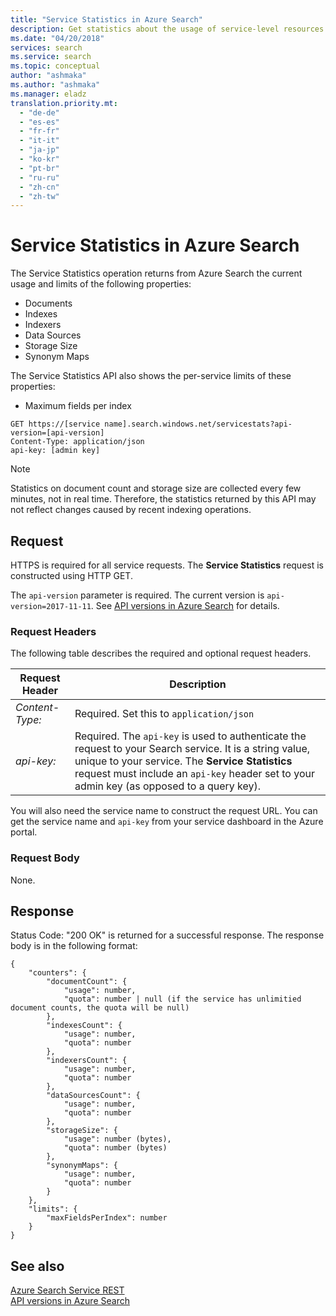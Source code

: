 ```yaml
---
title: "Service Statistics in Azure Search"
description: Get statistics about the usage of service-level resources in your Azure Search service
ms.date: "04/20/2018"
services: search
ms.service: search
ms.topic: conceptual
author: "ashmaka"
ms.author: "ashmaka"
ms.manager: eladz
translation.priority.mt:
  - "de-de"
  - "es-es"
  - "fr-fr"
  - "it-it"
  - "ja-jp"
  - "ko-kr"
  - "pt-br"
  - "ru-ru"
  - "zh-cn"
  - "zh-tw"
---
```

# Service Statistics in Azure Search
The Service Statistics operation returns from Azure Search the current usage and limits of the following properties:
* Documents
* Indexes
* Indexers
* Data Sources
* Storage Size
* Synonym Maps

The Service Statistics API also shows the per-service limits of these properties:
* Maximum fields per index

```  
GET https://[service name].search.windows.net/servicestats?api-version=[api-version]
Content-Type: application/json  
api-key: [admin key]  
```  

> [!NOTE]  
>  Statistics on document count and storage size are collected every few minutes, not in real time. Therefore, the statistics returned by this API may not reflect changes caused by recent indexing operations.

## Request  
 HTTPS is required for all service requests. The **Service Statistics** request is constructed using HTTP GET.

 The `api-version` parameter is required. The current version is `api-version=2017-11-11`. See [API versions in Azure Search](https://docs.microsoft.com/azure/search/search-api-versions) for details.  

### Request Headers  
 The following table describes the required and optional request headers.  

|Request Header|Description|  
|--------------------|-----------------|  
|*Content-Type:*|Required. Set this to `application/json`|  
|*api-key:*|Required. The `api-key` is used to authenticate the request to your Search service. It is a string value, unique to your service. The **Service Statistics** request must include an `api-key` header set to your admin key (as opposed to a query key).|  

 You will also need the service name to construct the request URL. You can get the service name and `api-key` from your service dashboard in the Azure portal.

### Request Body  
 None.  

## Response  
 Status Code: "200 OK" is returned for a successful response. The response body is in the following format:  

```  
{
    "counters": {
        "documentCount": {
            "usage": number,
            "quota": number | null (if the service has unlimitied document counts, the quota will be null)
        },
        "indexesCount": {
            "usage": number,
            "quota": number
        },
        "indexersCount": {
            "usage": number,
            "quota": number
        },
        "dataSourcesCount": {
            "usage": number,
            "quota": number
        },
        "storageSize": {
            "usage": number (bytes),
            "quota": number (bytes) 
        },
        "synonymMaps": {
            "usage": number,
            "quota": number
        }
    },
    "limits": {
        "maxFieldsPerIndex": number
    }
}
```  

## See also  
 [Azure Search Service REST](index.md)   
 [API versions in Azure Search](https://docs.microsoft.com/azure/search/search-api-versions)